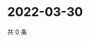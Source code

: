 # 2022-03-30

共 0 条

<!-- BEGIN WEIBO -->
<!-- 最后更新时间 Wed Mar 30 2022 07:15:38 GMT+0800 (China Standard Time) -->

<!-- END WEIBO -->
